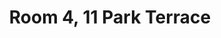 ---
basin: 'No'
cudn: true
floor: First
grade: 4
images: []
living_room: 'No'
location: Park Terrace
name: '4'
network: Wireless Only
title: Room 4, 11 Park Terrace
---